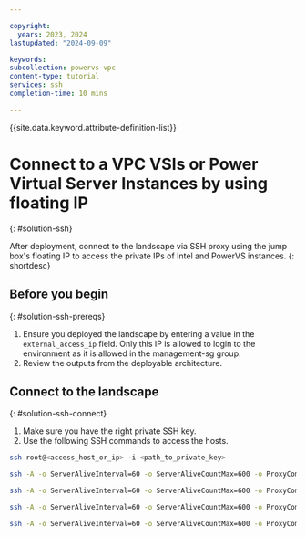 ```yaml
---

copyright:
  years: 2023, 2024
lastupdated: "2024-09-09"

keywords:
subcollection: powervs-vpc
content-type: tutorial
services: ssh
completion-time: 10 mins

---
```


{{site.data.keyword.attribute-definition-list}}

# Connect to a VPC VSIs or Power Virtual Server Instances by using floating IP
{: #solution-ssh}

After deployment, connect to the landscape via SSH proxy using the jump box's floating IP to access the private IPs of Intel and PowerVS instances.
{: shortdesc}

## Before you begin
{: #solution-ssh-prereqs}

1. Ensure you deployed the landscape by entering a value in the `external_access_ip` field. Only this IP is allowed to login to the environment as it is allowed in the management-sg group.
1. Review the outputs from the deployable architecture.

## Connect to the landscape
{: #solution-ssh-connect}

1. Make sure you have the right private SSH key.
1. Use the following SSH commands to access the hosts.

```sh
ssh root@<access_host_or_ip> -i <path_to_private_key>

ssh -A -o ServerAliveInterval=60 -o ServerAliveCountMax=600 -o ProxyCommand="ssh -W %h:%p root@<access_host_or_ip> -i <path_to_private_key>" root@<ansible_host_or_ip> -i <path_to_private_key>

ssh -A -o ServerAliveInterval=60 -o ServerAliveCountMax=600 -o ProxyCommand="ssh -W %h:%p root@<access_host_or_ip> -i <path_to_private_key>" root@<ntp_host_or_ip> -i <path_to_private_key>

ssh -A -o ServerAliveInterval=60 -o ServerAliveCountMax=600 -o ProxyCommand="ssh -W %h:%p root@<access_host_or_ip> -i <path_to_private_key>" root@<dns_host_or_ip> -i <path_to_private_key>

ssh -A -o ServerAliveInterval=60 -o ServerAliveCountMax=600 -o ProxyCommand="ssh -W %h:%p root@<access_host_or_ip> -i <path_to_private_key>" root@powervs_instance_management_ip> -i <path_to_private_key>
```
